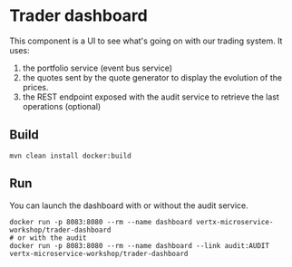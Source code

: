 # Trader dashboard

This component is a UI to see what's going on with our trading system. It uses:

1. the portfolio service (event bus service)
2. the quotes sent by the quote generator to display the evolution of the prices.
3. the REST endpoint exposed with the audit service to retrieve the last operations (optional)


## Build

```
mvn clean install docker:build
```

## Run

You can launch the dashboard with or without the audit service.

```
docker run -p 8083:8080 --rm --name dashboard vertx-microservice-workshop/trader-dashboard
# or with the audit
docker run -p 8083:8080 --rm --name dashboard --link audit:AUDIT vertx-microservice-workshop/trader-dashboard
```